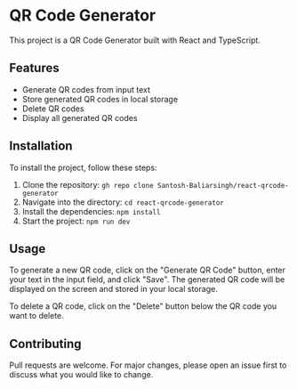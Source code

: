 # QR Code Generator

This project is a QR Code Generator built with React and TypeScript.

## Features

- Generate QR codes from input text
- Store generated QR codes in local storage
- Delete QR codes
- Display all generated QR codes

## Installation

To install the project, follow these steps:

1. Clone the repository: `gh repo clone Santosh-Baliarsingh/react-qrcode-generator`
2. Navigate into the directory: `cd react-qrcode-generator`
3. Install the dependencies: `npm install`
4. Start the project: `npm run dev`

## Usage

To generate a new QR code, click on the "Generate QR Code" button, enter your text in the input field, and click "Save". The generated QR code will be displayed on the screen and stored in your local storage.

To delete a QR code, click on the "Delete" button below the QR code you want to delete.

## Contributing

Pull requests are welcome. For major changes, please open an issue first to discuss what you would like to change.
